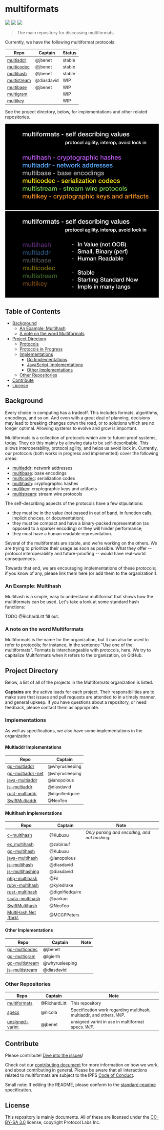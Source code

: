 # multiformats

[![](https://img.shields.io/badge/made%20by-Protocol%20Labs-blue.svg?style=flat-square)](http://ipn.io)
[![](https://img.shields.io/badge/project-multiformats-blue.svg?style=flat-square)](http://github.com/multiformats/multiformats)
[![](https://img.shields.io/badge/freenode-%23ipfs-blue.svg?style=flat-square)](http://webchat.freenode.net/?channels=%23ipfs)

> The main repository for discussing multiformats

Currently, we have the following multiformat protocols:

| Repo | Captain | Status |
|------|---------|--------|
| [multiaddr](https://github.com/multiformats/multiaddr)| @jbenet | stable |
| [multicodec](https://github.com/multiformats/multicodec)| @jbenet | stable |
| [multihash](https://github.com/multiformats/multihash)| @jbenet | stable |
| [multistream](https://github.com/multiformats/multistream)| @diasdavid | WIP |
| [multibase](https://github.com/multiformats/multibase) | @jbenet | WIP |
| [multigram](https://github.com/ipfs/specs/pull/123) | | WIP |
| [multikey](https://github.com/ipfs/specs/issues/58) | | WIP |

See the project directory, below, for implementations and other related repositories.

![](img/multiformats.001.jpg)
![](img/multiformats.002.jpg)

## Table of Contents

- [Background](#background)
  - [An Example: Multihash](#an-example-multihash)
  - [A note on the word Multiformats](#a-note-on-the-word-multiformats)
- [Project Directory](#project-directory)
  - [Protocols](#protocols)
  - [Protocols in Progress](#protocols-in-progress)
  - [Implementations](#implementations)
    - [Go Implementations](#go-implementations)
    - [JavaScript Implementations](#javascript-implementations)
    - [Other Implementations](#other-implementations)
  - [Other Repositories](#other-repositories)
- [Contribute](#contribute)
- [License](#license)

## Background

Every choice in computing has a tradeoff. This includes formats, algorithms, encodings, and so on. And even with a great deal of planning, decisions may lead to breaking changes down the road, or to solutions which are no longer optimal. Allowing systems to evolve and grow is important.

Multiformats is a collection of protocols which aim to future-proof systems, today. They do this mainly by allowing data to be self-describable. This allows interoperability, protocol agility, and helps us avoid lock in. Currently, our protocols (both works in progress and implemented) cover the following areas:

- [multiaddr](https://github.com/multiformats/multiaddr): network addresses
- [multibase](https://github.com/multiformats/multibase): base encodings
- [multicodec](https://github.com/multiformats/multicodec): serialization codes
- [multihash](https://github.com/multiformats/multihash): cryptographic hashes
- [multikey](https://github.com/ipfs/specs/issues/58): cryptographic keys and artifacts
- [multistream](https://github.com/multiformats/multistream): stream wire protocols

The self-describing aspects of the protocols have a few stipulations:

- they must be in the value (not passed in out of band, in function calls, implicit choices, or documentation);
- they must be compact and have a binary-packed representation (as opposed to a sparser encoding) or they will hinder performance;
- they must have a human readable representation.

Several of the multiformats are stable, and we're working on the others. We are trying to prioritize their usage as soon as possible. What they offer -- protocol interoperability and future-proofing --  would have real-world consequences.

Towards that end, we are encouraging implementations of these protocols; if you know of any, please link them here (or add them to the organization!).

### An Example: Multihash

Multihash is a simple, easy to understand multiformat that shows how the multiformats can be used. Let's take a look at some standard hash functions:

TODO @RichardLitt fill out.

### A note on the word Multiformats

Multiformats is the name for the organization, but it can also be used to refer to protocols; for instance, in the sentence "Use one of the multiformats". Formats is interchangeable with protocols, here. We try to capitalize Multiformats when it refers to the organization, on GitHub.

## Project Directory

Below, a list of all of the projects in the Multiformats organization is listed.

**Captains** are the active leads for each project. Their responsibilities are to make sure that issues and pull requests are attended to in a timely manner, and general upkeep. If you have questions about a repository, or need feedback, please contact them as appropriate.

### Implementations

As well as specifications, we also have some implementations in the organization

#### Multiaddr Implementations

| Repo | Captain |
|------|-------------------|
| [go-multiaddr](https://github.com/multiformats/go-multiaddr)| @whyrusleeping |
| [go-multiaddr-net](https://github.com/multiformats/go-multiaddr-net)| @whyrusleeping |
| [java-multiaddr](https://github.com/multiformats/java-multiaddr)| @ianopolous |
| [js-multiaddr](https://github.com/multiformats/js-multiaddr)| @diasdavid |
| [rust-multiaddr](https://github.com/multiformats/rust-multiaddr)| @dignifiedquire |
| [SwiftMultiaddr](https://github.com/multiformats/SwiftMultiaddr)| @NeoTeo |

#### Multihash Implementations

| Repo | Captain | Note |
|------|---------|------|
| [c-multihash](https://github.com/multiformats/c-multihash) | @Kubuxu | _Only parsing and encoding, and not hashing._ |
| [ex_multihash](https://github.com/multiformats/ex_multihash)| @zabirauf | |
| [go-multihash](https://github.com/multiformats/go-multihash)| @Kubuxu | |
| [java-multihash](https://github.com/multiformats/java-multihash) | @ianopolous | |
| [js-multihash](https://github.com/multiformats/js-multihash)| @diasdavid | |
| [js-multihashing](https://github.com/multiformats/js-multihashing)| @diasdavid | |
| [php-multihash](https://github.com/multiformats/php-multihash)| @Fil | |
| [ruby-multihash](https://github.com/multiformats/ruby-multihash)| @kyledrake | |
| [rust-multihash](https://github.com/multiformats/rust-multihash)| @dignifiedquire | |
| [scala-multihash](https://github.com/multiformats/scala-multihash)| @parkan | |
| [SwiftMultihash](https://github.com/multiformats/SwiftMultihash)| @NeoTeo | |
| [MultiHash.Net (fork)](https://github.com/multiformats/MultiHash.Net) | @MCGPPeters | |

#### Other Implementations

| Repo | Captain | Note |
|------|---------|------|
| [go-multicodec](https://github.com/multiformats/go-multicodec)| @jbenet | |
| [go-multigram](https://github.com/multiformats/go-multigram)| @lgierth | |
| [go-multistream](https://github.com/multiformats/go-multistream)| @whyrusleeping | |
| [js-multistream](https://github.com/multiformats/js-multistream-select)| @diasdavid | |

### Other Repositories

| Repo | Captain | Note |
|------|---------|------|
| [multiformats](https://github.com/multiformats/multiformats)| @RichardLitt | This repository |
| [specs](https://github.com/multiformats/specs)| @nicola | Specification work regarding multihash, multiaddr, and others. _WIP._ |
| [unsigned-varint](https://github.com/multiformats/unsigned-varint) | @jbenet | unsigned varint in use in multiformat specs. _WIP._ |

## Contribute

Please contribute! [Dive into the issues](https://github.com/multiformats/multiformats/issues)!

Check out our [contributing document](contributing.md) for more information on how we work, and about contributing in general. Please be aware that all interactions related to multiformats are subject to the IPFS [Code of Conduct](https://github.com/ipfs/community/blob/master/code-of-conduct.md).

Small note: If editing the README, please conform to the [standard-readme](https://github.com/RichardLitt/standard-readme) specification.

## License

This repository is mainly documents. All of these are licensed under the [CC-BY-SA 3.0](https://ipfs.io/ipfs/QmVreNvKsQmQZ83T86cWSjPu2vR3yZHGPm5jnxFuunEB9u) license, copyright Protocol Labs Inc.
